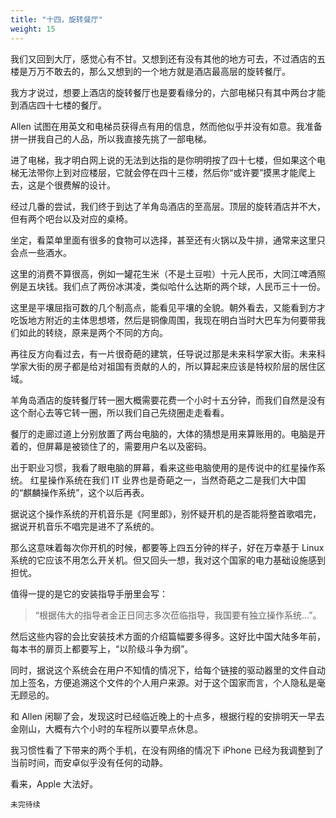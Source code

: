 ```yaml
---
title: "十四，旋转餐厅"
weight: 15
---
```


我们又回到大厅，感觉心有不甘。又想到还有没有其他的地方可去，不过酒店的五楼是万万不敢去的，那么又想到的一个地方就是酒店最高层的旋转餐厅。

我方才说过，想要上酒店的旋转餐厅也是要看缘分的，六部电梯只有其中两台才能到酒店四十七楼的餐厅。

Allen 试图在用英文和电梯员获得点有用的信息，然而他似乎并没有如意。我准备拼一拼我自己的人品，所以我直接先挑了一部电梯。

进了电梯，我才明白网上说的无法到达指的是你明明按了四十七楼，但如果这个电梯无法带你上到对应楼层，它就会停在四十三楼，然后你“或许要”摸黑才能爬上去，这是个很费解的设计。

经过几番的尝试，我们终于到达了羊角岛酒店的至高层。顶层的旋转酒店并不大，但有两个吧台以及对应的桌椅。

坐定，看菜单里面有很多的食物可以选择，甚至还有火锅以及牛排，通常来这里只会点一些酒水。



这里的消费不算很高，例如一罐花生米（不是土豆啦）十元人民币，大同江啤酒照例是五块钱。我们点了两份冰淇凌，类似哈什么达斯的两个球，人民币三十一份。

这里是平壤屈指可数的几个制高点，能看见平壤的全貌。朝外看去，又能看到方才吃饭地方附近的主体思想塔，然后是铜像周围，我现在明白当时大巴车为何要带我们如此的转绕，原来是两个不同的方向。



再往反方向看过去，有一片很奇葩的建筑，任导说过那是未来科学家大街。未来科学家大街的房子都是给对祖国有贡献的人的，所以算起来应该是特权阶层的居住区域。

羊角岛酒店的旋转餐厅转一圈大概需要花费一个小时十五分钟，而我们自然是没有这个耐心去等它转一圈，所以我们自己先绕圈走走看看。

餐厅的走廊过道上分别放置了两台电脑的，大体的猜想是用来算账用的。电脑是开着的，但屏幕是被锁住了的，需要用户名以及密码。

出于职业习惯，我看了眼电脑的屏幕，看来这些电脑使用的是传说中的红星操作系统。
红星操作系统在我们 IT 业界也是奇葩之一，当然奇葩之二是我们大中国的“麒麟操作系统”，这个以后再表。



据说这个操作系统的开机音乐是《阿里郎》，别怀疑开机的是否能将整首歌唱完，据说开机音乐不唱完是进不了系统的。



那么这意味着每次你开机的时候，都要等上四五分钟的样子，好在万幸基于 Linux 系统的它应该不用怎么开关机。但又回头一想，我对这个国家的电力基础设施感到担忧。



值得一提的是它的安装指导手册里会写：


> “根据伟大的指导者金正日同志多次莅临指导，我国要有独立操作系统...”。

然后这些内容的会比安装技术方面的介绍篇幅要多得多。这好比中国大陆多年前，每本书的扉页上都要写上，“以阶级斗争为纲”。



同时，据说这个系统会在用户不知情的情况下，给每个链接的驱动器里的文件自动加上签名，方便追溯这个文件的个人用户来源。对于这个国家而言，个人隐私是毫无顾忌的。


和 Allen 闲聊了会，发现这时已经临近晚上的十点多，根据行程的安排明天一早去金刚山，大概有六个小时的车程所以要早点休息。

我习惯性看了下带来的两个手机，在没有网络的情况下 iPhone 已经为我调整到了当前时间，而安卓似乎没有任何的动静。

看来，Apple 大法好。

`未完待续`
